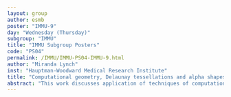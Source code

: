 ```yaml
---
layout: group
author: esmb
poster: "IMMU-9"
day: "Wednesday (Thursday)"
subgroup: "IMMU"
title: "IMMU Subgroup Posters"
code: "PS04"
permalink: /IMMU/IMMU-PS04-IMMU-9.html
author: "Miranda Lynch"
inst: "Hauptman-Woodward Medical Research Institute"
title: "Computational geometry, Delaunay tessellations and alpha shapes for protein interactions:  Exploring Coronavirus Mpro drug binding"
abstract: "This work discusses application of techniques of computational geometry and topological persistence to the problem of comparing drug interactions with SARS-CoV-2 main protease (Mpro).  We use alpha-shape methods and Delaunay triangulations, which generalize convex hulls of point sets in 3D and are an efficient way of representing molecular shapes and between-atom relationships in proteins.  Weighted Delaunay triangulations are needed to accommodate different Van der Waals radii of atoms, and formation of alpha complexes from those tessellations permit characterization of the protein pockets that enable drug binding.  This work applies the tools of computational geometry to a comparative analysis of drug binding to Mpro, which is a primary target for therapeutic development against Covid-19.  Mpro functions to enzymatically cleave the SARS-CoV-2 polypeptide encoded by the RNA genome into its constituent functional parts, critical for viral replication.  There are nearly 300 Mpro structures deposited to the PDB with various ligands bound, including inhibitors and small molecule fragments.  We also have structures of the apo- form of Mpro, with no ligand bound.  Our analyses of Mpro drug binding sites from these structures reveal variations in the binding pockets that can influence specificity and strength of ligand binding ability."
---
```

